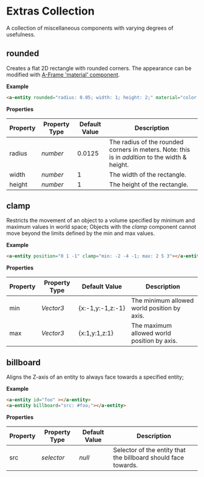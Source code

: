# **Extras Collection**

A collection of miscellaneous components with varying degrees of usefulness.

## **rounded**


Creates a flat 2D rectangle with rounded corners. The appearance can be modified with [A-Frame 'material' component](https://aframe.io/docs/master/components/material.html).

**Example**

```html
<a-entity rounded="radius: 0.05; width: 1; height: 2;" material="color: blue;"></a-entity>
```

**Properties**

| Property | Property Type | Default Value |  Description  |
|---|---|---|---|
|  radius | _number_ |  0.0125 |  The radius of the rounded corners in meters. Note: this is in _addition_ to the width & height. |
|  width | _number_  |  1  | The width of the rectangle. |
|  height | _number_  |  1  | The height of the rectangle. |



## **clamp**



Restricts the movement of an object to a volume specified by minimum and maximum values in world space; Objects with the _clamp_ component cannot move beyond the limits defined by the min and max values.

**Example**

```html
<a-entity position="0 1 -1" clamp="min: -2 -4 -1; max: 2 5 3"></a-entity>
```

**Properties**

| Property | Property Type | Default Value |  Description  |
|---|---|---|---|
|  min | _Vector3_  |  {x:-1,y:-1,z:-1}  | The minimum allowed world position by axis. |
|  max | _Vector3_  |  {x:1,y:1,z:1}  | The maximum allowed world position by axis. |



## **billboard**



Aligns the Z-axis of an entity to always face towards a specified entity;

**Example**

```html
<a-entity id="foo" ></a-entity>
<a-entity billboard="src: #foo;"></a-entity>
```

**Properties**

| Property | Property Type | Default Value |  Description  |
|---|---|---|---|
|  src | _selector_  |  _null_  | Selector of the entity that the billboard should face towards. |

